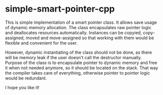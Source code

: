 # simple-smart-pointer-cpp
This is simple implementation of a smart pointer class. It allows save usage of dynamic memory allocation. The class encapsulates raw pointer logic and deallocates resources automatically. Instances can be copyied, copy-assigned, moved and move-assigned so that working with them would be flexible and convenient for the user.

However, dynamic instantiating of the class should not be done, as there will be memory leak if the user doesn't call the destructor manually. Purpose of the class is to encapsulate pointer to dynamic memory and free it when not needed anymore, so it should be located on the stack. That way the compiler takes care of everything, otherwise pointer to pointer logic would be redundant.

I hope you like it!
